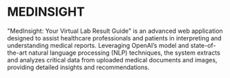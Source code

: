 # MEDINSIGHT
"MedInsight: Your Virtual Lab Result Guide" is an advanced web application designed to assist healthcare professionals and patients in interpreting and understanding medical reports. Leveraging OpenAI’s model and state-of-the-art natural language processing (NLP) techniques, the system extracts and analyzes critical data from uploaded medical documents and images, providing detailed insights and recommendations.
